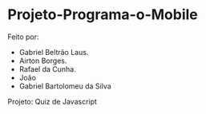 # Projeto-Programa-o-Mobile

Feito por:
- Gabriel Beltrão Laus.
- Airton Borges.
- Rafael da Cunha.
- João
- Gabriel Bartolomeu da Silva

Projeto: Quiz de Javascript
